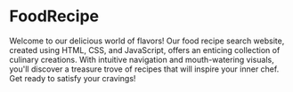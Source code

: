 # FoodRecipe
Welcome to our delicious world of flavors! Our food recipe search website, created using HTML, CSS, and JavaScript, offers an enticing collection of culinary creations. With intuitive navigation and mouth-watering visuals, you'll discover a treasure trove of recipes that will inspire your inner chef. Get ready to satisfy your cravings!
